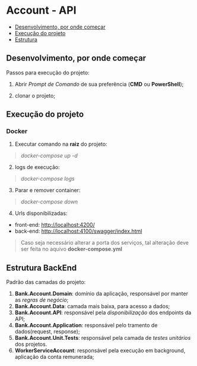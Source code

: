 # Account - API

- [Desenvolvimento, por onde começar](#desenvolvimento-por-onde-começar)
- [Execução do projeto](#execução-do-projeto)
- [Estrutura](#estrutura)

## Desenvolvimento, por onde começar

Passos para execução do projeto:

1. Abrir *Prompt de Comando* de sua preferência (**CMD** ou **PowerShell**);

2. clonar o projeto;

## Execução do projeto

### **Docker**

1. Executar comando na **raiz** do projeto:

> *docker-compose up -d*

2. logs de execução:

> *docker-compose logs*

3. Parar e remover container:

> *docker-compose down*

4. Urls disponibilizadas:
* front-end: <http://localhost:4200/>
* back-end: <http://localhost:4100/swagger/index.html>

>Caso seja necessário alterar a porta dos serviços, tal alteração deve ser feita no aquivo **docker-compose.yml**

## Estrutura BackEnd

Padrão das camadas do projeto:

1. **Bank.Account.Domain**: domínio da aplicação, responsável por manter as *regras de negócio*;
2. **Bank.Account.Data**: camada mais baixa, para acesso a dados;
3. **Bank.Account.API**: responsável pela *disponibilização* dos endpoints da API;
5. **Bank.Account.Application**: responsável pelo tramento de dados(request, response);
6. **Bank.Account.Unit.Tests**: responsável pela camada de *testes unitários* dos projetos.
7. **WorkerServiceAccount**: responsável pela execução em background, aplicação da conta remunerada;
